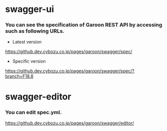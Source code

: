 # swagger-ui
### You can see the specification of Garoon REST API by accessing such as following URLs.

- Latest version

https://github.dev.cybozu.co.jp/pages/garoon/swagger/spec/

- Specific version

https://github.dev.cybozu.co.jp/pages/garoon/swagger/spec/?branch=F18.8


# swagger-editor
### You can edit spec.yml.
https://github.dev.cybozu.co.jp/pages/garoon/swagger/editor/
